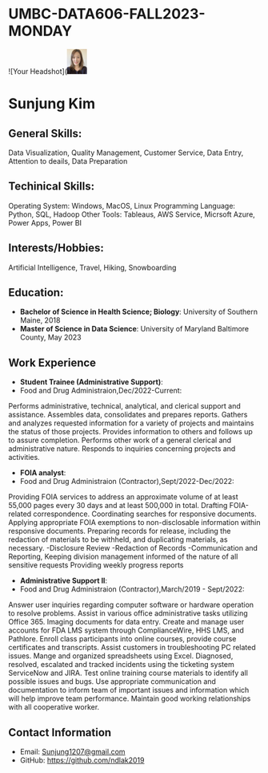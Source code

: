 # UMBC-DATA606-FALL2023-MONDAY
![Your Headshot](<img src="https://github.com/ndlak2019/UMBC-DATA606-FALL2023-MONDAY/blob/main/IMG_4999%20(1).jpg" width="40" height="50">
# Sunjung Kim
## General Skills: 
Data Visualization, Quality Management, Customer Service, Data Entry, Attention to deails, Data Preparation 

## Techinical Skills:
Operating System: 
Windows, MacOS, Linux
Programming Language:
Python, SQL, Hadoop
Other Tools:
Tableaus, AWS Service, Micrsoft Azure, Power Apps, Power BI

## Interests/Hobbies:
Artificial Intelligence, Travel, Hiking, Snowboarding

## Education:
- **Bachelor of Science in Health Science; Biology**: University of Southern Maine, 2018
- **Master of Science in Data Science**: University of Maryland Baltimore County, May 2023

## Work Experience
- **Student Trainee (Administrative Support)**:
- Food and Drug Administraion,Dec/2022-Current:
  
Performs administrative, technical, analytical, and clerical support and assistance.
Assembles data, consolidates and prepares reports.
Gathers and analyzes requested information for a variety of projects and maintains the status of those projects.
Provides information to others and follows up to assure completion.
Performs other work of a general clerical and administrative nature.
Responds to inquiries concerning projects and activities.

- **FOIA analyst**:
- Food and Drug Administraion (Contractor),Sept/2022-Dec/2022:
  
Providing FOIA services to address an approximate volume of at least 55,000 pages every 30 days and at least 500,000 in total.
Drafting FOIA-related correspondence.
Coordinating searches for responsive documents.
Applying appropriate FOIA exemptions to non-disclosable information within responsive documents.
Preparing records for release, including the redaction of materials to be withheld, and duplicating materials, as necessary.
-Disclosure Review
-Redaction of Records
-Communication and Reporting, Keeping division management informed of the nature of all sensitive requests
Providing weekly progress reports

- **Administrative Support II**:
- Food and Drug Administraion (Contractor),March/2019 - Sept/2022:
  
Answer user inquiries regarding computer software or hardware operation to resolve problems.
Assist in various office administrative tasks utilizing Office 365.
Imaging documents for data entry.
Create and manage user accounts for FDA LMS system through ComplianceWire, HHS LMS, and Pathlore.
Enroll class participants into online courses, provide course certificates and transcripts.
Assist customers in troubleshooting PC related issues.
Mange and organized spreadsheets using Excel.
Diagnosed, resolved, escalated and tracked incidents using the ticketing system ServiceNow and JIRA.
Test online training course materials to identify all possible issues and bugs.
Use appropriate communication and documentation to inform team of important issues and information which will help improve team performance.
Maintain good working relationships with all cooperative worker.

## Contact Information
- Email: Sunjung1207@gmail.com
- GitHub: https://github.com/ndlak2019
